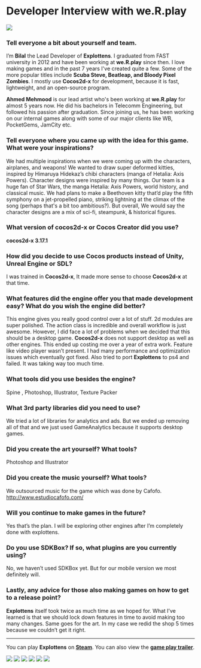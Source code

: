 # Developer Interview with we.R.play

![](logo.png)

### Tell everyone a bit about yourself and team.
I’m __Bilal__ the Lead Developer of __Explottens__. I graduated from FAST university in 2012 and have been working at __we.R.play__ since then. I love making games and in the past 7 years I've created quite a few. Some of the more popular titles include __Scuba Steve, Beatleap, and Bloody Pixel Zombies__. I mostly use __Cocos2d-x__ for development, because it is fast, lightweight, and an open-source program.

__Ahmed Mehmood__ is our lead artist who's been working at __we.R.play__ for almost 5 years now. He did his bachelors in Telecomm Engineering, but followed his passion after graduation. Since joining us, he has been working on our internal games along with some of our major clients like WB, PocketGems, JamCity etc.

### Tell everyone where you came up with the idea for this game. What were your inspirations?
We had multiple inspirations when we were coming up with the characters, airplanes, and weapons! We wanted to draw super deformed kitties, inspired by Himaruya Hidekaz’s chibi characters (manga of Hetalia: Axis Powers). Character designs were inspired by many things. Our team is a huge fan of Star Wars, the manga Hetalia: Axis Powers, world history, and classical music. We had plans to make a Beethoven kitty that’d play the fifth symphony on a jet-propelled piano, striking lightning at the climax of the song (perhaps that's a bit too ambitious?). But overall, We would say the character designs are a mix of sci-fi, steampunk, & historical figures. 

### What version of cocos2d-x or Cocos Creator did you use?
__cocos2d-x 3.17.1__

### How did you decide to use Cocos products instead of Unity, Unreal Engine or SDL?
I was trained in __Cocos2d-x__, It made more sense to choose __Cocos2d-x__ at that time.

### What features did the engine offer you that made development easy? What do you wish the engine did better?
This engine gives you really good control over a lot of stuff. 2d modules are super polished. The action class is incredible and overall workflow is just awesome. However, I did face a lot of problems when we decided that this should be a desktop game. __Cocos2d-x__ does not support desktop as well as other engines. This ended up costing me over a year of extra work. Feature like video player wasn’t present. I had many performance and optimization issues which eventually got fixed. Also tried to port __Explottens__ to ps4 and failed. It was taking way too much time.

### What tools did you use besides the engine?
Spine , Photoshop, Illustrator, Texture Packer

### What 3rd party libraries did you need to use? 
We tried a lot of libraries for analytics and ads. But we ended up removing all of that and we just used GameAnalytics because it supports desktop games.

### Did you create the art yourself? What tools?
Photoshop and Illustrator

### Did you create the music yourself? What tools?
We outsourced music for the game which was done by Cafofo. http://www.estudiocafofo.com/

### Will you continue to make games in the future?
Yes that’s the plan. I will be exploring other engines after I’m completely done with explottens.

### Do you use SDKBox? If so, what plugins are you currently using?
No, we haven’t used SDKBox yet. But for our mobile version we most definitely will.

### Lastly, any advice for those also making games on how to get to a release point?
__Explottens__ itself took twice as much time as we hoped for. What I’ve learned is that we should lock down features in time to avoid making too many changes. Same goes for the art. In my case we redid the shop 5 times because we couldn’t get it right.

----

You can play __Explottens__ on [__Steam__](https://store.steampowered.com/app/630400/Explottens/). You can also view the [__game play trailer__](https://www.youtube.com/watch?v=pCGX57qJx-s). 

![](1.png)
![](2.png)
![](3.png)
![](4.png)
![](5.png)
![](6.png)